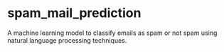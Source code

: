 # spam_mail_prediction
A machine learning model to classify emails as spam or not spam using natural language processing techniques.
